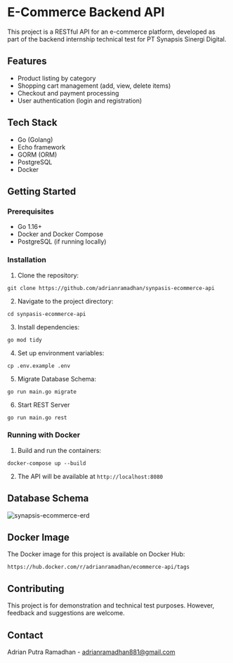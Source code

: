 # E-Commerce Backend API

This project is a RESTful API for an e-commerce platform, developed as part of the backend internship technical test for PT Synapsis Sinergi Digital.

## Features

- Product listing by category
- Shopping cart management (add, view, delete items)
- Checkout and payment processing
- User authentication (login and registration)

## Tech Stack

- Go (Golang)
- Echo framework
- GORM (ORM)
- PostgreSQL
- Docker

## Getting Started

### Prerequisites

- Go 1.16+
- Docker and Docker Compose
- PostgreSQL (if running locally)

### Installation

1. Clone the repository:
```
git clone https://github.com/adrianramadhan/synpasis-ecommerce-api
```

2. Navigate to the project directory:
```
cd synpasis-ecommerce-api
```
3. Install dependencies:
```
go mod tidy
```
4. Set up environment variables:
```
cp .env.example .env
```
5. Migrate Database Schema:
```
go run main.go migrate
```
6. Start REST Server
```
go run main.go rest
```

### Running with Docker
1. Build and run the containers:
```
docker-compose up --build

```
2. The API will be available at `http://localhost:8080`

## Database Schema
![synapsis-ecommerce-erd](https://github.com/adrianramadhan/synpasis-ecommerce-api/assets/59206760/5782b168-447f-412a-ad1e-dd875e9640ad)



## Docker Image

The Docker image for this project is available on Docker Hub:
```
https://hub.docker.com/r/adrianramadhan/ecommerce-api/tags
```

## Contributing
This project is for demonstration and technical test purposes. However, feedback and suggestions are welcome.

## Contact
Adrian Putra Ramadhan - adrianramadhan881@gmail.com
